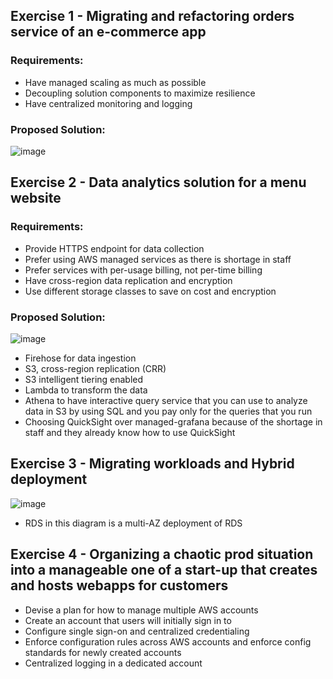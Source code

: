 ## Exercise 1 - Migrating and refactoring orders service of an e-commerce app
### Requirements:
- Have managed scaling as much as possible
- Decoupling solution components to maximize resilience
- Have centralized monitoring and logging
### Proposed Solution:
![image](https://github.com/mostafaibrahim24/architecting-solutions-aws-exercises/assets/78238174/be645d0a-f56a-46a0-abe2-34d49d77f5dc)

## Exercise 2 - Data analytics solution for a menu website
### Requirements:
- Provide HTTPS endpoint for data collection
- Prefer using AWS managed services as there is shortage in staff
- Prefer services with per-usage billing, not per-time billing
- Have cross-region data replication and encryption
- Use different storage classes to save on cost and encryption
### Proposed Solution:
![image](https://github.com/mostafaibrahim24/architecting-solutions-aws-exercises/assets/78238174/d7bd7b60-5474-473b-b727-a45774aa0bed)
- Firehose for data ingestion
- S3, cross-region replication (CRR)
- S3 intelligent tiering enabled
- Lambda to transform the data
- Athena to have interactive query service that you can use to analyze data in S3 by using SQL and you pay only for the queries that you run
- Choosing QuickSight over managed-grafana because of the shortage in staff and they already know how to use QuickSight

## Exercise 3 - Migrating workloads and Hybrid deployment
![image](https://github.com/mostafaibrahim24/architecting-solutions-aws-exercises/assets/78238174/32d94c07-8cdc-4e61-87af-05867969c77b)
- RDS in this diagram is a multi-AZ deployment of RDS

## Exercise 4 - Organizing a chaotic prod situation into a manageable one of a start-up that creates and hosts webapps for customers
- Devise a plan for how to manage multiple AWS accounts
- Create an account that users will initially sign in to
- Configure single sign-on and centralized credentialing
- Enforce configuration rules across AWS accounts and enforce config standards for newly created accounts
- Centralized logging in a dedicated account

